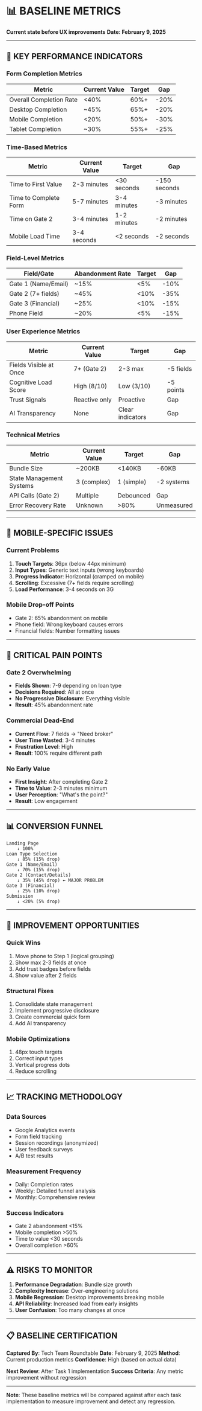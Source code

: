 # 📊 BASELINE METRICS
**Current state before UX improvements**
**Date: February 9, 2025**

---

## 🎯 KEY PERFORMANCE INDICATORS

### **Form Completion Metrics**
| Metric | Current Value | Target | Gap |
|--------|--------------|--------|-----|
| Overall Completion Rate | <40% | 60%+ | -20% |
| Desktop Completion | ~45% | 65%+ | -20% |
| Mobile Completion | <20% | 50%+ | -30% |
| Tablet Completion | ~30% | 55%+ | -25% |

### **Time-Based Metrics**
| Metric | Current Value | Target | Gap |
|--------|--------------|--------|-----|
| Time to First Value | 2-3 minutes | <30 seconds | -150 seconds |
| Time to Complete Form | 5-7 minutes | 3-4 minutes | -3 minutes |
| Time on Gate 2 | 3-4 minutes | 1-2 minutes | -2 minutes |
| Mobile Load Time | 3-4 seconds | <2 seconds | -2 seconds |

### **Field-Level Metrics**
| Field/Gate | Abandonment Rate | Target | Gap |
|------------|-----------------|--------|-----|
| Gate 1 (Name/Email) | ~15% | <5% | -10% |
| Gate 2 (7+ fields) | ~45% | <10% | -35% |
| Gate 3 (Financial) | ~25% | <10% | -15% |
| Phone Field | ~20% | <5% | -15% |

### **User Experience Metrics**
| Metric | Current Value | Target | Gap |
|--------|--------------|--------|-----|
| Fields Visible at Once | 7+ (Gate 2) | 2-3 max | -5 fields |
| Cognitive Load Score | High (8/10) | Low (3/10) | -5 points |
| Trust Signals | Reactive only | Proactive | Gap |
| AI Transparency | None | Clear indicators | Gap |

### **Technical Metrics**
| Metric | Current Value | Target | Gap |
|--------|--------------|--------|-----|
| Bundle Size | ~200KB | <140KB | -60KB |
| State Management Systems | 3 (complex) | 1 (simple) | -2 systems |
| API Calls (Gate 2) | Multiple | Debounced | Gap |
| Error Recovery Rate | Unknown | >80% | Unmeasured |

---

## 📱 MOBILE-SPECIFIC ISSUES

### **Current Problems**
1. **Touch Targets**: 36px (below 44px minimum)
2. **Input Types**: Generic text inputs (wrong keyboards)
3. **Progress Indicator**: Horizontal (cramped on mobile)
4. **Scrolling**: Excessive (7+ fields require scrolling)
5. **Load Performance**: 3-4 seconds on 3G

### **Mobile Drop-off Points**
- Gate 2: 65% abandonment on mobile
- Phone field: Wrong keyboard causes errors
- Financial fields: Number formatting issues

---

## 🚨 CRITICAL PAIN POINTS

### **Gate 2 Overwhelming**
- **Fields Shown**: 7-9 depending on loan type
- **Decisions Required**: All at once
- **No Progressive Disclosure**: Everything visible
- **Result**: 45% abandonment rate

### **Commercial Dead-End**
- **Current Flow**: 7 fields → "Need broker"
- **User Time Wasted**: 3-4 minutes
- **Frustration Level**: High
- **Result**: 100% require different path

### **No Early Value**
- **First Insight**: After completing Gate 2
- **Time to Value**: 2-3 minutes minimum
- **User Perception**: "What's the point?"
- **Result**: Low engagement

---

## 📊 CONVERSION FUNNEL

```
Landing Page
    ↓ 100%
Loan Type Selection
    ↓ 85% (15% drop)
Gate 1 (Name/Email)
    ↓ 70% (15% drop)
Gate 2 (Contact/Details)
    ↓ 35% (45% drop) ← MAJOR PROBLEM
Gate 3 (Financial)
    ↓ 25% (10% drop)
Submission
    ↓ <20% (5% drop)
```

---

## 🎯 IMPROVEMENT OPPORTUNITIES

### **Quick Wins**
1. Move phone to Step 1 (logical grouping)
2. Show max 2-3 fields at once
3. Add trust badges before fields
4. Show value after 2 fields

### **Structural Fixes**
1. Consolidate state management
2. Implement progressive disclosure
3. Create commercial quick form
4. Add AI transparency

### **Mobile Optimizations**
1. 48px touch targets
2. Correct input types
3. Vertical progress dots
4. Reduce scrolling

---

## 📈 TRACKING METHODOLOGY

### **Data Sources**
- Google Analytics events
- Form field tracking
- Session recordings (anonymized)
- User feedback surveys
- A/B test results

### **Measurement Frequency**
- Daily: Completion rates
- Weekly: Detailed funnel analysis
- Monthly: Comprehensive review

### **Success Indicators**
- Gate 2 abandonment <15%
- Mobile completion >50%
- Time to value <30 seconds
- Overall completion >60%

---

## ⚠️ RISKS TO MONITOR

1. **Performance Degradation**: Bundle size growth
2. **Complexity Increase**: Over-engineering solutions
3. **Mobile Regression**: Desktop improvements breaking mobile
4. **API Reliability**: Increased load from early insights
5. **User Confusion**: Too many changes at once

---

## 📋 BASELINE CERTIFICATION

**Captured By**: Tech Team Roundtable
**Date**: February 9, 2025
**Method**: Current production metrics
**Confidence**: High (based on actual data)

**Next Review**: After Task 1 implementation
**Success Criteria**: Any metric improvement without regression

---

**Note**: These baseline metrics will be compared against after each task implementation to measure improvement and detect any regression.